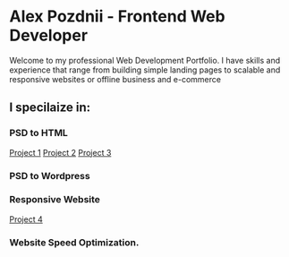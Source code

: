 # Alex Pozdnii - Frontend Web  Developer
Welcome to my professional Web Development Portfolio.
I have skills and experience that range from building simple landing pages 
to scalable and responsive websites or offline business and e-commerce

## I specilaize in: 
### PSD to HTML
[Project 1](http://alexpozdnii97.github.io/project_1/)
[Project 2](http://alexpozdnii97.github.io/project_2/)
[Project 3](http://alexpozdnii97.github.io/project_3/)
### PSD to Wordpress
### Responsive Website
[Project 4](http://alexpozdnii97.github.io/project_4/)
### Website Speed Optimization.

